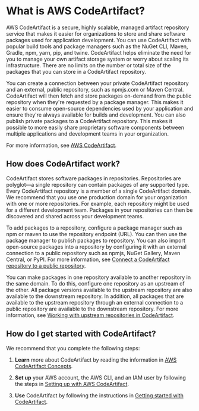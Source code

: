 # What is AWS CodeArtifact?<a name="welcome"></a>

AWS CodeArtifact is a secure, highly scalable, managed artifact repository service that makes it easier for organizations to store and share software packages used for application development\. You can use CodeArtifact with popular build tools and package managers such as the NuGet CLI, Maven, Gradle, npm, yarn, pip, and twine\. CodeArtifact helps eliminate the need for you to manage your own artifact storage system or worry about scaling its infrastructure\. There are no limits on the number or total size of the packages that you can store in a CodeArtifact repository\.

You can create a connection between your private CodeArtifact repository and an external, public repository, such as npmjs\.com or Maven Central\. CodeArtifact will then fetch and store packages on\-demand from the public repository when they're requested by a package manager\. This makes it easier to consume open\-source dependencies used by your application and ensure they're always available for builds and development\. You can also publish private packages to a CodeArtifact repository\. This makes it possible to more easily share proprietary software components between multiple applications and development teams in your organization\.

 For more information, see [AWS CodeArtifact](https://aws.amazon.com/codeartifact/)\.

## How does CodeArtifact work?<a name="codeartifact-how-does-it-work"></a>

CodeArtifact stores software packages in repositories\. Repositories are polyglot—a single repository can contain packages of any supported type\. Every CodeArtifact repository is a member of a single CodeArtifact domain\. We recommend that you use one production domain for your organization with one or more repositories\. For example, each repository might be used for a different development team\. Packages in your repositories can then be discovered and shared across your development teams\. 

To add packages to a repository, configure a package manager such as npm or maven to use the repository endpoint \(URL\)\. You can then use the package manager to publish packages to repository\. You can also import open\-source packages into a repository by configuring it with an external connection to a public repository such as npmjs, NuGet Gallery, Maven Central, or PyPI\. For more information, see [Connect a CodeArtifact repository to a public repository](external-connection.md)\. 

 You can make packages in one repository available to another repository in the same domain\. To do this, configure one repository as an upstream of the other\. All package versions available to the upstream repository are also available to the downstream repository\. In addition, all packages that are available to the upstream repository through an external connection to a public repository are available to the downstream repository\. For more information, see [Working with upstream repositories in CodeArtifact](repos-upstream.md)\. 

## How do I get started with CodeArtifact?<a name="how-do-i-get-started"></a>

 We recommend that you complete the following steps: 

1.  **Learn** more about CodeArtifact by reading the information in [AWS CodeArtifact Concepts](codeartifact-concepts.md)\. 

1.  **Set up** your AWS account, the AWS CLI, and an IAM user by following the steps in [Setting up with AWS CodeArtifact](get-set-up-for-codeartifact.md)\. 

1.  **Use** CodeArtifact by following the instructions in [Getting started with CodeArtifact](getting-started.md)\. 